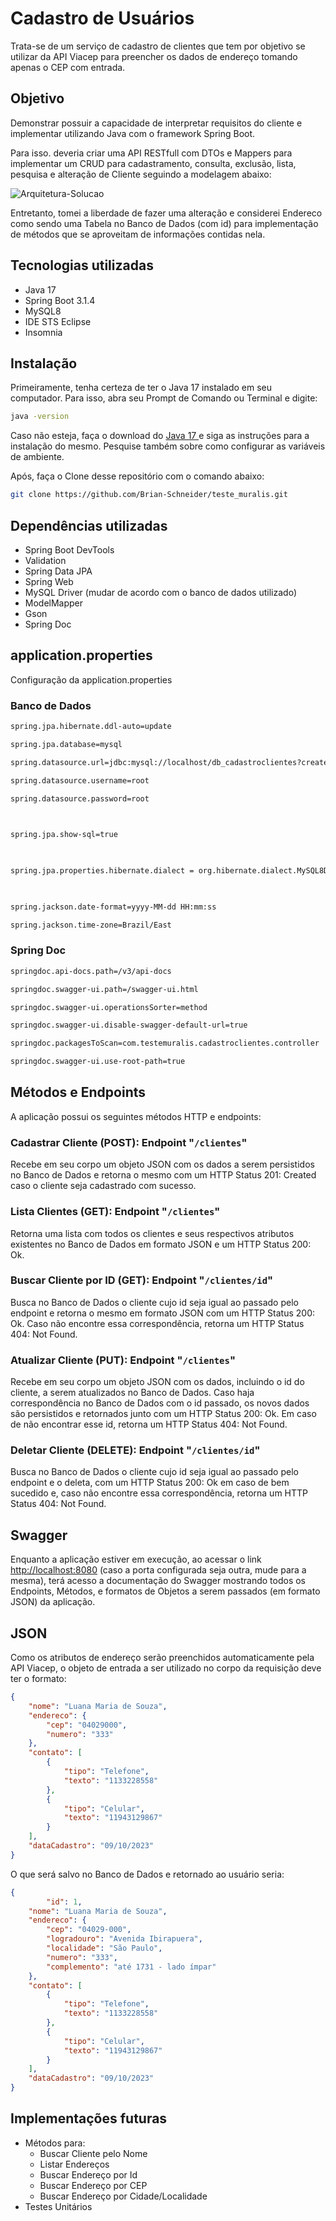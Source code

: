 # Cadastro de Usuários

Trata-se de um serviço de cadastro de clientes que tem por objetivo se utilizar da API Viacep para preencher os dados de endereço tomando apenas o CEP com entrada.


## Objetivo

Demonstrar possuir a capacidade de interpretar requisitos do cliente e implementar utilizando Java com o framework Spring Boot.

Para isso. deveria criar uma API RESTfull com DTOs e Mappers para implementar um CRUD  para cadastramento, consulta, exclusão, lista, pesquisa e alteração de Cliente seguindo a modelagem abaixo:
 
<img align="center" alt="Arquitetura-Solucao" src="https://i.ibb.co/1nZ34dj/Opera-Instant-neo-2023-10-09-031650-D01-SPRINGBOOT-INTERMEDIARIO-V01-01012023.png">

Entretanto, tomei a liberdade de fazer uma alteração e considerei Endereco como sendo uma Tabela no Banco de Dados (com id) para implementação de métodos que se aproveitam de informações contidas nela.

## Tecnologias utilizadas

 - Java 17
 - Spring Boot 3.1.4
 - MySQL8
 - IDE STS Eclipse
 - Insomnia

## Instalação

Primeiramente, tenha certeza de ter o Java 17 instalado em seu computador. Para isso, abra seu Prompt de Comando ou Terminal e digite:

```cmd
java -version
````

Caso não esteja, faça o download do [Java 17
](https://www.oracle.com/br/java/technologies/downloads/#java17) e siga as instruções para a instalação do mesmo. Pesquise também sobre como configurar as variáveis de ambiente.

Após, faça o Clone desse repositório com o comando abaixo:
```bash
git clone https://github.com/Brian-Schneider/teste_muralis.git
```

## Dependências utilizadas

- Spring Boot DevTools
- Validation
- Spring Data JPA
- Spring Web
- MySQL Driver (mudar de acordo com o banco de dados utilizado)
- ModelMapper
- Gson
- Spring Doc

## application.properties

Configuração da application.properties
### Banco de Dados
```cmd
spring.jpa.hibernate.ddl-auto=update

spring.jpa.database=mysql

spring.datasource.url=jdbc:mysql://localhost/db_cadastroclientes?createDatabaseIfNotExist=true&serverTimezone=America/Sao_Paulo&useSSl=false

spring.datasource.username=root

spring.datasource.password=root

  

spring.jpa.show-sql=true

  

spring.jpa.properties.hibernate.dialect = org.hibernate.dialect.MySQL8Dialect

  

spring.jackson.date-format=yyyy-MM-dd HH:mm:ss

spring.jackson.time-zone=Brazil/East
```

### Spring Doc
```cmd
springdoc.api-docs.path=/v3/api-docs

springdoc.swagger-ui.path=/swagger-ui.html

springdoc.swagger-ui.operationsSorter=method

springdoc.swagger-ui.disable-swagger-default-url=true

springdoc.packagesToScan=com.testemuralis.cadastroclientes.controller

springdoc.swagger-ui.use-root-path=true
```
## Métodos e Endpoints
A aplicação possui os seguintes métodos HTTP e endpoints:

### Cadastrar Cliente (POST): Endpoint "```/clientes```"
Recebe em seu corpo um objeto JSON com os dados a serem persistidos no Banco de Dados e retorna o mesmo com um HTTP Status 201: Created caso o cliente seja cadastrado com sucesso.

### Lista Clientes (GET): Endpoint "```/clientes```"
Retorna uma lista com todos os clientes e seus respectivos atributos existentes no Banco de Dados em formato JSON e um HTTP Status 200: Ok.

### Buscar Cliente por ID (GET): Endpoint "```/clientes/id```"
Busca no Banco de Dados o cliente cujo id seja igual ao passado pelo endpoint e retorna o mesmo em formato JSON com um HTTP Status 200: Ok. Caso não encontre essa correspondência, retorna um HTTP Status 404: Not Found.

### Atualizar Cliente (PUT): Endpoint "```/clientes```"
Recebe em seu corpo um objeto JSON com os dados, incluindo o id do cliente, a serem atualizados no Banco de Dados. Caso haja correspondência no Banco de Dados com o id passado, os novos dados são persistidos e retornados junto com um HTTP Status 200: Ok. Em caso de não encontrar esse id, retorna um HTTP Status 404: Not Found.

### Deletar Cliente (DELETE): Endpoint "```/clientes/id```"
Busca no Banco de Dados o cliente cujo id seja igual ao passado pelo endpoint e o deleta, com um HTTP Status 200: Ok em caso de bem sucedido e, caso não encontre essa correspondência, retorna um HTTP Status 404: Not Found.

## Swagger

Enquanto a aplicação estiver em execução, ao acessar o link [http://localhost:8080](http://localhost:8080) (caso a porta configurada seja outra, mude para a mesma), terá acesso a documentação do Swagger mostrando todos os Endpoints, Métodos, e formatos de Objetos a serem passados (em formato JSON) da aplicação.


## JSON

Como os atributos de endereço serão preenchidos automaticamente pela API Viacep, o objeto de entrada a ser utilizado no corpo da requisição deve ter o formato:
```json
{
	"nome": "Luana Maria de Souza",
	"endereco": {
		"cep": "04029000",
		"numero": "333"
	},
	"contato": [
		{
			"tipo": "Telefone",
			"texto": "1133228558"
		},
		{
			"tipo": "Celular",
			"texto": "11943129867"
		}
	],
	"dataCadastro": "09/10/2023"
}
```
O que será salvo no Banco de Dados e retornado ao usuário seria:
```json
{
        "id": 1,
	"nome": "Luana Maria de Souza",
	"endereco": {
		"cep": "04029-000",
		"logradouro": "Avenida Ibirapuera",
		"localidade": "São Paulo",
		"numero": "333",
		"complemento": "até 1731 - lado ímpar"
	},
	"contato": [
		{
			"tipo": "Telefone",
			"texto": "1133228558"
		},
		{
			"tipo": "Celular",
			"texto": "11943129867"
		}
	],
	"dataCadastro": "09/10/2023"
}
```

## Implementações futuras

 - Métodos para:
	 - Buscar Cliente pelo Nome
	 - Listar Endereços
	 - Buscar Endereço por Id
	 - Buscar Endereço por CEP
	 - Buscar Endereço por Cidade/Localidade
- Testes Unitários
